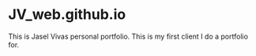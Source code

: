 # JV_web.github.io
This is Jasel Vivas personal portfolio. This is my first client I do a portfolio for. 
